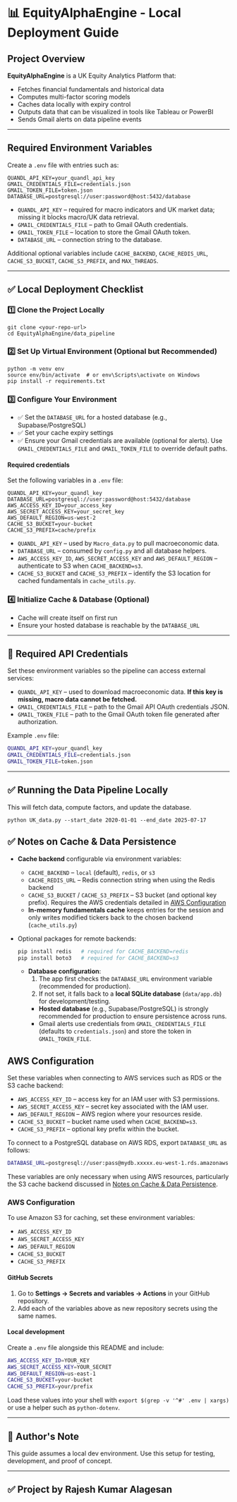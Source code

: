 
# 📊 EquityAlphaEngine - Local Deployment Guide

## Project Overview

**EquityAlphaEngine** is a UK Equity Analytics Platform that:
- Fetches financial fundamentals and historical data
- Computes multi-factor scoring models
- Caches data locally with expiry control
- Outputs data that can be visualized in tools like Tableau or PowerBI
- Sends Gmail alerts on data pipeline events

---

## Required Environment Variables

Create a `.env` file with entries such as:

```env
QUANDL_API_KEY=your_quandl_api_key
GMAIL_CREDENTIALS_FILE=credentials.json
GMAIL_TOKEN_FILE=token.json
DATABASE_URL=postgresql://user:password@host:5432/database
```

- `QUANDL_API_KEY` – required for macro indicators and UK market data; missing
  it blocks macro/UK data retrieval.
- `GMAIL_CREDENTIALS_FILE` – path to Gmail OAuth credentials.
- `GMAIL_TOKEN_FILE` – location to store the Gmail OAuth token.
- `DATABASE_URL` – connection string to the database.

Additional optional variables include `CACHE_BACKEND`, `CACHE_REDIS_URL`,
`CACHE_S3_BUCKET`, `CACHE_S3_PREFIX`, and `MAX_THREADS`.

---

## ✅ Local Deployment Checklist

### 1️⃣ Clone the Project Locally
```
git clone <your-repo-url>
cd EquityAlphaEngine/data_pipeline
```

### 2️⃣ Set Up Virtual Environment (Optional but Recommended)
```
python -m venv env
source env/bin/activate  # or env\Scripts\activate on Windows
pip install -r requirements.txt
```

### 3️⃣ Configure Your Environment
- ✅ Set the `DATABASE_URL` for a hosted database (e.g., Supabase/PostgreSQL)
- ✅ Set your cache expiry settings
- ✅ Ensure your Gmail credentials are available (optional for alerts). Use
  `GMAIL_CREDENTIALS_FILE` and `GMAIL_TOKEN_FILE` to override default paths.

#### Required credentials

Set the following variables in a `.env` file:

```env
QUANDL_API_KEY=your_quandl_key
DATABASE_URL=postgresql://user:password@host:5432/database
AWS_ACCESS_KEY_ID=your_access_key
AWS_SECRET_ACCESS_KEY=your_secret_key
AWS_DEFAULT_REGION=us-west-2
CACHE_S3_BUCKET=your-bucket
CACHE_S3_PREFIX=cache/prefix
```

- `QUANDL_API_KEY` – used by `Macro_data.py` to pull macroeconomic data.
- `DATABASE_URL` – consumed by `config.py` and all database helpers.
- `AWS_ACCESS_KEY_ID`, `AWS_SECRET_ACCESS_KEY` and `AWS_DEFAULT_REGION` –
  authenticate to S3 when `CACHE_BACKEND=s3`.
- `CACHE_S3_BUCKET` and `CACHE_S3_PREFIX` – identify the S3 location for cached
  fundamentals in `cache_utils.py`.

### 4️⃣ Initialize Cache & Database (Optional)
- Cache will create itself on first run
- Ensure your hosted database is reachable by the `DATABASE_URL`

---

## 🔑 Required API Credentials

Set these environment variables so the pipeline can
access external services:

- `QUANDL_API_KEY` – used to download macroeconomic data. **If this key is
  missing, macro data cannot be fetched.**
- `GMAIL_CREDENTIALS_FILE` – path to the Gmail API OAuth credentials JSON.
- `GMAIL_TOKEN_FILE` – path to the Gmail OAuth token file generated after
  authorization.

Example `.env` file:

```bash
QUANDL_API_KEY=your_quandl_key
GMAIL_CREDENTIALS_FILE=credentials.json
GMAIL_TOKEN_FILE=token.json
```

---

## ✅ Running the Data Pipeline Locally
This will fetch data, compute factors, and update the database.
```
python UK_data.py --start_date 2020-01-01 --end_date 2025-07-17
```

## ✅ Notes on Cache & Data Persistence

- **Cache backend** configurable via environment variables:
  - `CACHE_BACKEND` – `local` (default), `redis`, or `s3`
  - `CACHE_REDIS_URL` – Redis connection string when using the Redis backend
  - `CACHE_S3_BUCKET` / `CACHE_S3_PREFIX` – S3 bucket (and optional key prefix).
    Requires the AWS credentials detailed in [AWS Configuration](#aws-configuration)
  - **In-memory fundamentals cache** keeps entries for the session and only writes modified tickers back to the chosen backend (`cache_utils.py`)
- Optional packages for remote backends:

  ```bash
  pip install redis   # required for CACHE_BACKEND=redis
  pip install boto3   # required for CACHE_BACKEND=s3
  ```
   - **Database configuration**:
      1. The app first checks the `DATABASE_URL` environment variable (recommended for production).
      2. If not set, it falls back to a **local SQLite database** (`data/app.db`) for development/testing.
      - **Hosted database** (e.g., Supabase/PostgreSQL) is strongly recommended for production to ensure persistence across runs.
      - Gmail alerts use credentials from `GMAIL_CREDENTIALS_FILE` (defaults to
        `credentials.json`) and store the token in `GMAIL_TOKEN_FILE`.

## AWS Configuration

Set these variables when connecting to AWS services such as RDS or the S3 cache backend:

- `AWS_ACCESS_KEY_ID` – access key for an IAM user with S3 permissions.
- `AWS_SECRET_ACCESS_KEY` – secret key associated with the IAM user.
- `AWS_DEFAULT_REGION` – AWS region where your resources reside.
- `CACHE_S3_BUCKET` – bucket name used when `CACHE_BACKEND=s3`.
- `CACHE_S3_PREFIX` – optional key prefix within the bucket.

To connect to a PostgreSQL database on AWS RDS, export `DATABASE_URL` as follows:

```bash
DATABASE_URL=postgresql://user:pass@mydb.xxxxx.eu-west-1.rds.amazonaws.com:5432/dbname
```

These variables are only necessary when using AWS resources, particularly the S3 cache backend discussed in [Notes on Cache & Data Persistence](#-notes-on-cache--data-persistence).

### AWS Configuration

To use Amazon S3 for caching, set these environment variables:

- `AWS_ACCESS_KEY_ID`
- `AWS_SECRET_ACCESS_KEY`
- `AWS_DEFAULT_REGION`
- `CACHE_S3_BUCKET`
- `CACHE_S3_PREFIX`

#### GitHub Secrets

1. Go to **Settings → Secrets and variables → Actions** in your GitHub repository.
2. Add each of the variables above as new repository secrets using the same names.

#### Local development

Create a `.env` file alongside this README and include:

```bash
AWS_ACCESS_KEY_ID=YOUR_KEY
AWS_SECRET_ACCESS_KEY=YOUR_SECRET
AWS_DEFAULT_REGION=us-east-1
CACHE_S3_BUCKET=your-bucket
CACHE_S3_PREFIX=your/prefix
```

Load these values into your shell with `export $(grep -v '^#' .env | xargs)` or use a helper such as `python-dotenv`.

---

## 📝 Author's Note
This guide assumes a local dev environment.
Use this setup for testing, development, and proof of concept.

---

## ✅ Project by Rajesh Kumar Alagesan
